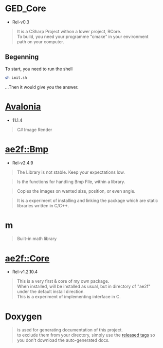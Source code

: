 # GED_Core
- Rel-v0.3
> It is a CSharp Project withon a lower project, RCore.  
> To build, you need your programme "cmake" in your environment path on your computer.

## Begenning
To start, you need to run the shell
```sh
sh init.sh
```

...Then it would give you the answer.

# [Avalonia](https://avaloniaui.net/)
- 11.1.4
> C# Image Render

# [ae2f::Bmp](https://github.com/yuisanae2f/ae2f_Bmp)
- Rel-v2.4.9
> The Library is not stable. Keep your expectations low.

> Is the functions for handling Bmp FIle, within a library.

> Copies the images on wanted size, position, or even angle.

> It is a experiment of installing and linking the package which are static libraries written in C/C++.

# m
> Built-in math library

# [ae2f::Core](https://github.com/yuisanae2f/ae2f_Core)
- Rel-v1.2.10.4

> This is a very first & core of my own package.  
> When installed, will be installed as usual, but in directory of "ae2f" under the default install direction.  
> This is a experiment of implementing interface in C.

# Doxygen
> is used for generating documentation of this project.  
> to exclude them from your directory, simply use the [released tags](https://github.com/yuisanae2f/ae2f_Core/releases) so you don't download the auto-generated docs.